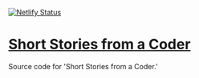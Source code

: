 [![Netlify Status](https://api.netlify.com/api/v1/badges/76ba70e3-2770-4fd6-9573-db0ec732919d/deploy-status)](https://app.netlify.com/sites/shortstoriesfromanengineer/deploys)

# [Short Stories from a Coder](https://shortstoriesfromacoder.netlify.app)

Source code for 'Short Stories from a Coder.'
